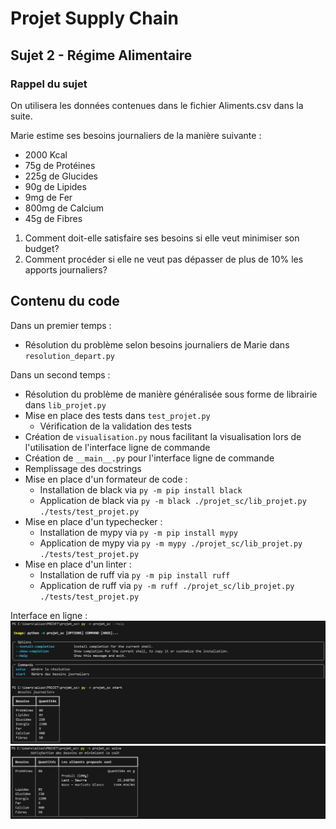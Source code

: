 # Projet Supply Chain
## Sujet 2 - Régime Alimentaire

### Rappel du sujet
On utilisera les données contenues dans le fichier Aliments.csv dans la suite.

Marie estime ses besoins journaliers de la manière suivante :
- 2000 Kcal
- 75g de Protéines
- 225g de Glucides
- 90g de Lipides
- 9mg de Fer
- 800mg de Calcium
- 45g de Fibres
1) Comment doit-elle satisfaire ses besoins si elle veut minimiser son budget?
2) Comment procéder si elle ne veut pas dépasser de plus de 10% les apports journaliers?

## Contenu du code
Dans un premier temps :
- Résolution du problème selon besoins journaliers de Marie dans `resolution_depart.py`

Dans un second temps :
- Résolution du problème de manière généralisée sous forme de librairie dans `lib_projet.py`
- Mise en place des tests dans `test_projet.py`
    - Vérification de la validation des tests
- Création de `visualisation.py` nous facilitant la visualisation lors de l'utilisation de l'interface ligne de commande
- Création de `__main__.py` pour l'interface ligne de commande
- Remplissage des docstrings
- Mise en place d'un formateur de code :
   - Installation de black via `py -m pip install black`
    - Application de black via `py -m black ./projet_sc/lib_projet.py ./tests/test_projet.py`
- Mise en place d'un typechecker :
    - Installation de mypy via `py -m pip install mypy`
    - Application de mypy via `py -m mypy ./projet_sc/lib_projet.py ./tests/test_projet.py`
- Mise en place d'un linter :
    - Installation de ruff via `py -m pip install ruff`
    - Application de ruff via `py -m ruff ./projet_sc/lib_projet.py ./tests/test_projet.py`

Interface en ligne :
![](Interface1.JPG)
![](Interface2.JPG)
